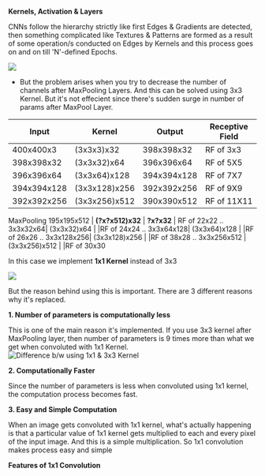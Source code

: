 **Kernels, Activation & Layers**

CNNs follow the hierarchy strictly like first Edges & Gradients are detected, then something complicated like Textures & Patterns are formed as a result of some operation/s conducted on Edges by Kernels and this process goes on and on till 'N'-defined Epochs.

![](https://developer.nvidia.com/sites/default/files/pictures/2018/convolutional_neural_network.png)

* But the problem arises when you try to decrease the number of channels after MaxPooling Layers. And this can be solved using 3x3 Kernel. But it's not effecient since there's sudden surge in number of params after MaxPool Layer. 


| Input  | Kernel | Output | Receptive Field |
| ------------- | ------------- | ------------- | ------------- |
400x400x3     | (3x3x3)x32        | 398x398x32   |  RF of 3x3
398x398x32   | (3x3x32)x64      | 396x396x64    |RF of 5X5
396x396x64   | (3x3x64)x128    | 394x394x128  |RF of 7X7
394x394x128 | (3x3x128)x256 | 392x392x256  |RF of 9X9
392x392x256 | (3x3x256)x512 | 390x390x512  |RF of 11X11
MaxPooling
195x195x512 | **(?x?x512)x32**   | **?x?x32** | RF of 22x22
.. 3x3x32x64| (3x3x32)x64   |   |RF of 24x24
.. 3x3x64x128| (3x3x64)x128   |  |RF of 26x26
.. 3x3x128x256| (3x3x128)x256  | |RF of 38x28
.. 3x3x256x512 |  (3x3x256)x512   |  |RF of 30x30


In this case we implement **1x1 Kernel** instead of 3x3


![](https://raw.githubusercontent.com/iamaaditya/iamaaditya.github.io/master/images/conv_arithmetic/full_padding_no_strides_transposed_small.gif)

But the reason behind using this is important. There are 3 different reasons why it's replaced.

**1. Number of parameters is computationally less**

This is one of the main reason it's implemented. If you use 3x3 kernel after MaxPooling layer, then number of parameters is 9 times more than what we get when convoluted with 1x1 Kernel. 
![Difference b/w using 1x1 & 3x3 Kernel](https://i.stack.imgur.com/4ki2u.png)


**2. Computationally Faster**

Since the number of parameters is less when convoluted using 1x1 kernel, the computation process becomes fast. 


**3. Easy and Simple Computation**

When an image gets convoluted with 1x1 kernel, what's actually happening is that a particular value of 1x1 kernel gets multiplied to each and every pixel of the input image. And this is a simple multiplication. So 1x1 convolution makes process easy and simple




**Features of 1x1 Convolution**


